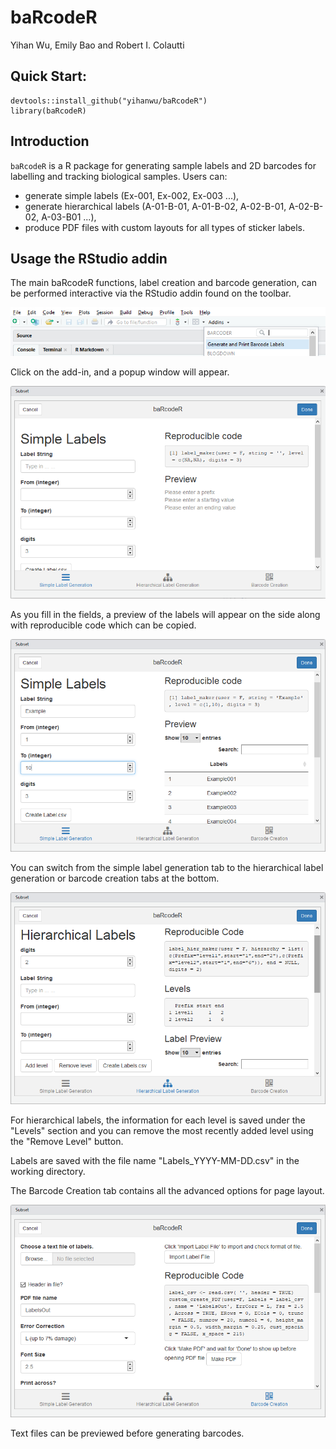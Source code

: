 # baRcodeR

Yihan Wu, Emily Bao and Robert I. Colautti

## Quick Start:

```
devtools::install_github("yihanwu/baRcodeR")
library(baRcodeR)
```

## Introduction

`baRcodeR` is a R package for generating sample labels and 2D barcodes for labelling and tracking biological samples. Users can: 

* generate simple labels (Ex-001, Ex-002, Ex-003 ...),
* generate hierarchical labels (A-01-B-01, A-01-B-02, A-02-B-01, A-02-B-02, A-03-B01 ...),
* produce PDF files with custom layouts for all types of sticker labels.

## Usage the RStudio addin 

The main baRcodeR functions, label creation and barcode generation, can be performed interactive via the RStudio addin found on the toolbar. 

![Screenshot of add-in toolbar](man/figures/add-in-screenshot.png)

Click on the add-in, and a popup window will appear.

![Screenshot of the simple labels tab](man/figures/tab-1-screenshot.png)

As you fill in the fields, a preview of the labels will appear on the side along with reproducible code which can be copied. 

![Active simple labels tab](man/figures/tab-1-screenshot-2.png)

You can switch from the simple label generation tab to the hierarchical label generation or barcode creation tabs at the bottom.

![Screenshot of the hierarchical labels tab](man/figures/tab-2-screenshot.png)

For hierarchical labels, the information for each level is saved under the "Levels" section and you can remove the most recently added level using the "Remove Level" button.

Labels are saved with the file name "Labels_YYYY-MM-DD.csv" in the working directory.

The Barcode Creation tab contains all the advanced options for page layout. 

![Screenshot of PDF creation tab](man/figures/tab-3-screenshot.png)

Text files can be previewed before generating barcodes.










